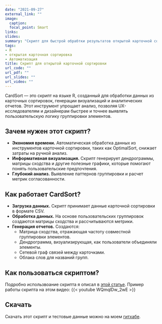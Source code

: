 ```yaml
---
date: "2021-09-27"
external_link: ""
image:
  caption: 
  focal_point: Smart
links:
slides: 
summary: "Скрипт для быстрой обрабтки результатов открытой карточной сортировки в R"
tags:
- R
- открытая карточная сортировка
- Автоматизация
title: Скрипт для открытой карточной сортировки
url_code: ""
url_pdf: ""
url_slides: ""
url_video: ""
---
```


CardSort — это скрипт на языке R, созданный для обработки данных из карточных сортировок, генерации визуализаций и аналитических отчетов. Этот инструмент упрощает анализ, позволяя UX-исследователям и дизайнерам быстрее и точнее выявлять пользовательскую логику группировки элементов.

## Зачем нужен этот скрипт?
* **Экономия времени.** Автоматическая обработка данных из инструментов карточной сортировки, таких как OptimalSort, снижает затраты на ручной анализ.
* **Информативная визуализация.** Скрипт генерирует дендрограммы, матрицы сходства и другие полезные графики, которые помогают понять пользовательские предпочтения.
* **Глубокий анализ.** Выявление паттернов группировки и расчет метрик согласованности.

## Как работает CardSort?
* **Загрузка данных.** Скрипт принимает данные карточной сортировки в формате CSV.
* **Обработка данных.** На основе пользовательских группировок создаются матрицы сходства и рассчитываются метрики.
* **Генерация отчетов.** Создаются:
  * Матрица сходства, отражающая частоту совместной группировки элементов.
  * Дендрограмма, визуализирующая, как пользователи объединяли элементы.
  * Сетевой граф связей между карточками.
  * Облака слов для названий групп.
  
## Как пользоваться скриптом? 

Подробно использвоание скрипта я описал в [этой статье](https://www.uxrozum.com/ru/post/cardsorting/). Пример работы скрипта на этом видео:
{{< youtube WQmqlDw_2wE >}}

## Скачать

Скачать этот скрипт и тестовые данные можно на моем [гитхабе](https://github.com/UXRozum/cardsort). 